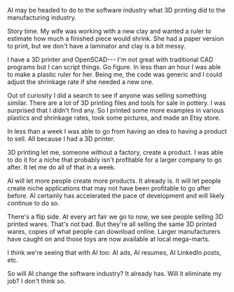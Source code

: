 AI may be headed to do to the software industry what 3D printing did to the manufacturing industry.

Story time. My wife was working with a new clay and wanted a ruler to estimate how much a finished piece would shrink. She had a paper version to print, but we don't have a laminator and clay is a bit messy.

I have a 3D printer and OpenSCAD--- I'm not great with traditional CAD programs but I can script things. Go figure. In less than an hour I was able to make a plastic ruler for her. Being me, the code was generic and I could adjust the shrinkage rate if she needed a new one.

Out of curiosity I did a search to see if anyone was selling something similar. There are a lot of 3D printing files and tools for sale in pottery. I was surprised that I didn't find any. So I printed some more examples in various plastics and shrinkage rates, took some pictures, and made an Etsy store.

In less than a week I was able to go from having an idea to having a product to sell. All because I had a 3D printer.

3D printing let me, someone without a factory, create a product. I was able to do it for a niche that probably isn't profitable for a larger company to go after. It let me do all of that in a week.

AI will let more people create more products. It already is. It will let people create niche applications that may not have been profitable to go after before. AI certainly has accelerated the pace of development and will likely continue to do so.

There's a flip side. At every art fair we go to now, we see people selling 3D printed wares. That's not bad. But they're all selling the same 3D printed wares, copies of what people can download online. Larger manufacturers have caught on and those toys are now available at local mega-marts.

I think we're seeing that with AI too: AI ads, AI resumes, AI LinkedIn posts, etc. 

So will AI change the software industry? It already has. Will it eliminate my job? I don't think so.
